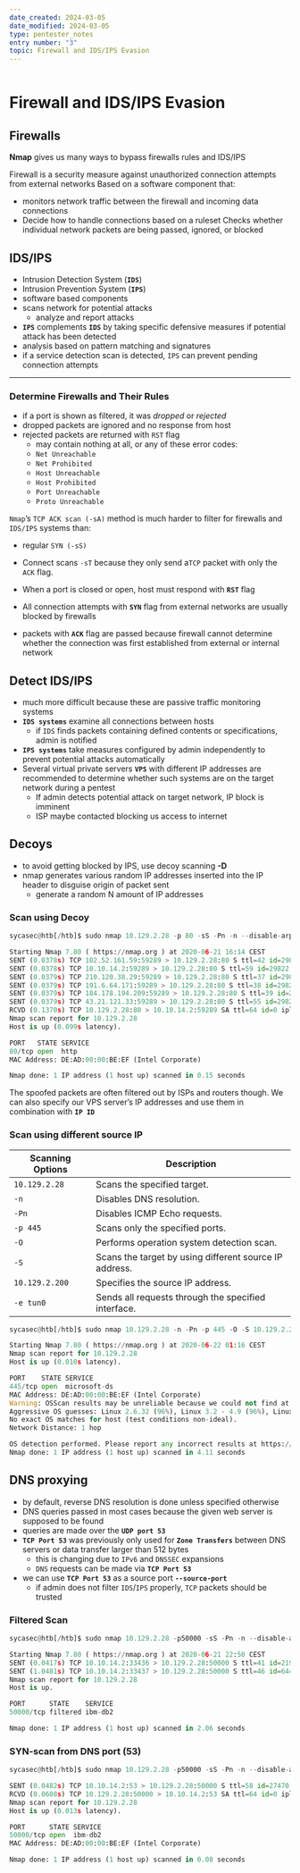```yaml
---
date_created: 2024-03-05
date_modified: 2024-03-05
type: pentester_notes
entry number: "3"
topic: Firewall and IDS/IPS Evasion
---
```


```toc
```

# Firewall and IDS/IPS Evasion
## Firewalls
**Nmap** gives us many ways to bypass firewalls rules and IDS/IPS

Firewall is a security measure against unauthorized connection attempts from external networks
Based on a software component that:
- monitors network traffic between the firewall and incoming data connections
- Decide how to handle connections based on a ruleset
Checks whether individual network packets are being passed, ignored, or blocked

## IDS/IPS
- Intrusion Detection System (**`IDS`**)
- Intrusion Prevention System (**`IPS`**)
- software based components
- scans network for potential attacks
	- analyze and report attacks
- **`IPS`** complements **`IDS`** by taking specific defensive measures if potential attack has been detected
- analysis based on pattern matching and signatures
- if a service detection scan is detected, `IPS` can prevent pending connection attempts
----
### Determine Firewalls and Their Rules
- if a port is shown as filtered, it was *dropped* or *rejected*
- dropped packets are ignored and no response from host
- rejected packets are returned with `RST` flag
	- may contain nothing at all, or any of these error codes:
	- `Net Unreachable`
	- `Net Prohibited`
	- `Host Unreachable`
	- `Host Prohibited`
	- `Port Unreachable`
	- `Proto Unreachable`

`Nmap`’s `TCP ACK scan (-sA)` method is much harder to filter for firewalls and `IDS/IPS` systems than:
- regular `SYN (-sS)`
- Connect scans `-sT`
because they only send a`TCP` packet with only the `ACK` flag.

 - When a port is closed or open, host must respond with **`RST`** flag
 - All connection attempts with **`SYN`** flag from external networks are usually blocked by firewalls
 - packets with **`ACK`** flag are passed because firewall cannot determine whether the connection was first established from external or internal network

## Detect IDS/IPS
- much more difficult because these are passive traffic monitoring systems
- **`IDS systems`** examine all connections between hosts
	- if `IDS` finds packets containing defined contents or specifications, admin is notified
- **`IPS systems`** take measures configured by admin independently to prevent potential attacks automatically
- Several virtual private servers **`VPS`** with different IP addresses are recommended to determine whether such systems are on the target network during a pentest
	- If admin detects potential attack on target network, IP block is imminent
	- ISP maybe contacted blocking us access to internet

## Decoys
- to avoid getting blocked by IPS, use decoy scanning **-D**
- nmap generates various random IP addresses inserted into the IP header to disguise origin of packet sent
	- generate a random N amount of IP addresses
### Scan using Decoy

```python
sycasec@htb[/htb]$ sudo nmap 10.129.2.28 -p 80 -sS -Pn -n --disable-arp-ping --packet-trace -D RND:5

Starting Nmap 7.80 ( https://nmap.org ) at 2020-06-21 16:14 CEST
SENT (0.0378s) TCP 102.52.161.59:59289 > 10.129.2.28:80 S ttl=42 id=29822 iplen=44  seq=3687542010 win=1024 <mss 1460>
SENT (0.0378s) TCP 10.10.14.2:59289 > 10.129.2.28:80 S ttl=59 id=29822 iplen=44  seq=3687542010 win=1024 <mss 1460>
SENT (0.0379s) TCP 210.120.38.29:59289 > 10.129.2.28:80 S ttl=37 id=29822 iplen=44  seq=3687542010 win=1024 <mss 1460>
SENT (0.0379s) TCP 191.6.64.171:59289 > 10.129.2.28:80 S ttl=38 id=29822 iplen=44  seq=3687542010 win=1024 <mss 1460>
SENT (0.0379s) TCP 184.178.194.209:59289 > 10.129.2.28:80 S ttl=39 id=29822 iplen=44  seq=3687542010 win=1024 <mss 1460>
SENT (0.0379s) TCP 43.21.121.33:59289 > 10.129.2.28:80 S ttl=55 id=29822 iplen=44  seq=3687542010 win=1024 <mss 1460>
RCVD (0.1370s) TCP 10.129.2.28:80 > 10.10.14.2:59289 SA ttl=64 id=0 iplen=44  seq=4056111701 win=64240 <mss 1460>
Nmap scan report for 10.129.2.28
Host is up (0.099s latency).

PORT   STATE SERVICE
80/tcp open  http
MAC Address: DE:AD:00:00:BE:EF (Intel Corporate)

Nmap done: 1 IP address (1 host up) scanned in 0.15 seconds
```

The spoofed packets are often filtered out by ISPs and routers though. 
We can also specify our VPS server’s IP addresses and use them in combination with **`IP ID`**

### Scan using different source IP
| **Scanning Options** | **Description**                                        |
| -------------------- | ------------------------------------------------------ |
| `10.129.2.28`        | Scans the specified target.                            |
| `-n`                 | Disables DNS resolution.                               |
| `-Pn`                | Disables ICMP Echo requests.                           |
| `-p 445`             | Scans only the specified ports.                        |
| `-O`                 | Performs operation system detection scan.              |
| `-S`                 | Scans the target by using different source IP address. |
| `10.129.2.200`       | Specifies the source IP address.                       |
| `-e tun0`            | Sends all requests through the specified interface.    |
```python
sycasec@htb[/htb]$ sudo nmap 10.129.2.28 -n -Pn -p 445 -O -S 10.129.2.200 -e tun0

Starting Nmap 7.80 ( https://nmap.org ) at 2020-06-22 01:16 CEST
Nmap scan report for 10.129.2.28
Host is up (0.010s latency).

PORT    STATE SERVICE
445/tcp open  microsoft-ds
MAC Address: DE:AD:00:00:BE:EF (Intel Corporate)
Warning: OSScan results may be unreliable because we could not find at least 1 open and 1 closed port
Aggressive OS guesses: Linux 2.6.32 (96%), Linux 3.2 - 4.9 (96%), Linux 2.6.32 - 3.10 (96%), Linux 3.4 - 3.10 (95%), Linux 3.1 (95%), Linux 3.2 (95%), AXIS 210A or 211 Network Camera (Linux 2.6.17) (94%), Synology DiskStation Manager 5.2-5644 (94%), Linux 2.6.32 - 2.6.35 (94%), Linux 2.6.32 - 3.5 (94%)
No exact OS matches for host (test conditions non-ideal).
Network Distance: 1 hop

OS detection performed. Please report any incorrect results at https://nmap.org/submit/ .
Nmap done: 1 IP address (1 host up) scanned in 4.11 seconds
```
## DNS proxying
- by default, reverse DNS resolution is done unless specified otherwise
- DNS queries passed in most cases because the given web server is supposed to be found
- queries are made over the **`UDP port 53`**
- **`TCP Port 53`** was previously only used for **`Zone Transfers`** between DNS servers or data transfer larger than 512 bytes
	- this is changing due to `IPv6` and `DNSSEC` expansions
	- `DNS` requests can be made via **`TCP Port 53`**
- we can use **`TCP Port 53`** as a source port **`--source-port`** 
	- if admin does not filter `IDS`/`IPS` properly, `TCP` packets should be trusted
### Filtered Scan
```python
sycasec@htb[/htb]$ sudo nmap 10.129.2.28 -p50000 -sS -Pn -n --disable-arp-ping --packet-trace

Starting Nmap 7.80 ( https://nmap.org ) at 2020-06-21 22:50 CEST
SENT (0.0417s) TCP 10.10.14.2:33436 > 10.129.2.28:50000 S ttl=41 id=21939 iplen=44  seq=736533153 win=1024 <mss 1460>
SENT (1.0481s) TCP 10.10.14.2:33437 > 10.129.2.28:50000 S ttl=46 id=6446 iplen=44  seq=736598688 win=1024 <mss 1460>
Nmap scan report for 10.129.2.28
Host is up.

PORT      STATE    SERVICE
50000/tcp filtered ibm-db2

Nmap done: 1 IP address (1 host up) scanned in 2.06 seconds
```

### SYN-scan from DNS port (53)
```python
sycasec@htb[/htb]$ sudo nmap 10.129.2.28 -p50000 -sS -Pn -n --disable-arp-ping --packet-trace --source-port 53

SENT (0.0482s) TCP 10.10.14.2:53 > 10.129.2.28:50000 S ttl=58 id=27470 iplen=44  seq=4003923435 win=1024 <mss 1460>
RCVD (0.0608s) TCP 10.129.2.28:50000 > 10.10.14.2:53 SA ttl=64 id=0 iplen=44  seq=540635485 win=64240 <mss 1460>
Nmap scan report for 10.129.2.28
Host is up (0.013s latency).

PORT      STATE SERVICE
50000/tcp open  ibm-db2
MAC Address: DE:AD:00:00:BE:EF (Intel Corporate)

Nmap done: 1 IP address (1 host up) scanned in 0.08 seconds
```

